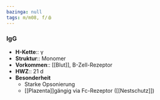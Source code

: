 ```yaml
---
bazinga: null
tags: m/m08, f/🩸
---
```

### IgG
- **H-Kette**:: γ 
- **Struktur**:: Monomer
- **Vorkommen**:: [[Blut]], B-Zell-Rezeptor
- **HWZ**:: 21 d
- **Besonderheit**
	- Starke Opsonierung
	- [[Plazenta]]gängig via Fc-Rezeptor ([[Nestschutz]])